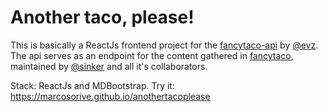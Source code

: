 # Another taco, please!
This is basically a ReactJs frontend project for the [fancytaco-api](https://github.com/evz/tacofancy-api) by [@evz](https://github.com/evz). 
The api serves as an endpoint for the content gathered in [fancytaco](https://github.com/sinker/tacofancy), maintained by [@sinker](https://github.com/sinker) and all it's collaborators.

Stack: ReactJs and MDBootstrap. Try it: https://marcosorive.github.io/anothertacoplease
